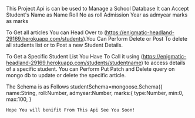 This Project Api is can be used to Manage a School Database 
It can Accept
Student's Name as Name
Roll No as roll
Admission Year as admyear
marks as marks

To Get all articles You can Head Over to (https://enigmatic-headland-29169.herokuapp.com/students).You Can Perform Delete or Post To delete all students list or to Post a new Student Details.

To Get a Specific Student List You Have To Call it using (https://enigmatic-headland-29169.herokuapp.com/students/studentname) to access details of a specific student.
You can Perform Put Patch and Delete query on mongo db to update or delete the specific article.

The Schema is as Follows
studentSchema=mongoose.Schema({
    name:String,
    roll:Number,
    admyear:Number,
    marks:{
        type:Number,
        min:0,
        max:100,
    }

    Hope You will benifit From This Api See You Soon!